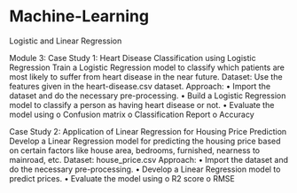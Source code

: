 # Machine-Learning
Logistic and Linear Regression


Module 3:
Case Study 1: 
Heart Disease Classification using Logistic Regression
Train a Logistic Regression model to classify which patients are most likely to suffer from heart disease in the near future.
Dataset: Use the features given in the heart-disease.csv dataset.
Approach:
•	Import the dataset and do the necessary pre-processing.
•	Build a Logistic Regression model to classify a person as having heart disease or not.
•	Evaluate the model using
o	Confusion matrix
o	Classification Report
o	Accuracy

Case Study 2: 
Application of Linear Regression for Housing Price Prediction
Develop a Linear Regression model for predicting the housing price based on certain factors like house area, bedrooms, furnished, nearness to mainroad, etc.
Dataset: house_price.csv
Approach:
•	Import the dataset and do the necessary pre-processing.
•	Develop a Linear Regression model to predict prices.
•	Evaluate the model using
o	R2 score
o	RMSE

